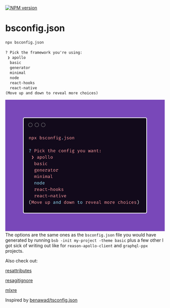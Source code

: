 [![NPM version](https://img.shields.io/npm/v/bsconfig.json.svg?style=flat)](https://www.npmjs.com/package/bsconfig.json)
# bsconfig.json

```
npx bsconfig.json

? Pick the framework you're using: 
 ❯ apollo 
  basic 
  generator 
  minimal 
  node 
  react-hooks 
  react-native 
(Move up and down to reveal more choices)
```
![image](./npxbsconfig.png)
The options are the same ones as the `bsconfig.json` file you would have generated by running `bsb -init my-project -theme basic` plus a few other I got sick of writing out like for `reason-apollo-client` and `graphql-ppx` projects.

Also check out:

[resattributes](https://github.com/idkjs/resattributes)

[resagitignore](https://github.com/idkjs/resagitignore)

[mlxre](https://github.com/idkjs/mlxre)

Inspired by [benawad/tsconfig.json](https://github.com/benawad/tsconfig.json)
